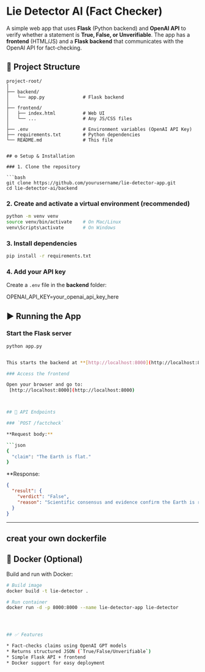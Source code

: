 
#  Lie Detector AI (Fact Checker)

A simple web app that uses **Flask** (Python backend) and **OpenAI API** to verify whether a statement is **True, False, or Unverifiable**.
The app has a **frontend** (HTML/JS) and a **Flask backend** that communicates with the OpenAI API for fact-checking.


## 📂 Project Structure

```
project-root/
│
├── backend/
│   └── app.py              # Flask backend
│
├── frontend/
│   ├── index.html          # Web UI
│   └── ...                 # Any JS/CSS files
│
├── .env                    # Environment variables (OpenAI API Key)
├── requirements.txt        # Python dependencies
└── README.md               # This file


## ⚙️ Setup & Installation

### 1. Clone the repository

```bash
git clone https://github.com/yourusername/lie-detector-app.git
cd lie-detector-ai/backend
```

### 2. Create and activate a virtual environment (recommended)

```bash
python -m venv venv
source venv/bin/activate    # On Mac/Linux
venv\Scripts\activate       # On Windows
```

### 3. Install dependencies

```bash
pip install -r requirements.txt
```

### 4. Add your API key

Create a `.env` file in the **backend** folder:


OPENAI_API_KEY=your_openai_api_key_here




## ▶️ Running the App

### Start the Flask server

```bash
python app.py


This starts the backend at **[http://localhost:8000](http://localhost:8000)**.

### Access the frontend

Open your browser and go to:
 [http://localhost:8000](http://localhost:8000)



## 📡 API Endpoints

### `POST /factcheck`

**Request body:**

```json
{
  "claim": "The Earth is flat."
}
```

**Response:

```json
{
  "result": {
    "verdict": "False",
    "reason": "Scientific consensus and evidence confirm the Earth is round."
  }
}
```

---
## creat your own dockerfile

## 🐳 Docker (Optional)

Build and run with Docker:

```bash
# Build image
docker build -t lie-detector .

# Run container
docker run -d -p 8000:8000 --name lie-detector-app lie-detector




## ✅ Features

* Fact-checks claims using OpenAI GPT models
* Returns structured JSON (`True/False/Unverifiable`)
* Simple Flask API + frontend
* Docker support for easy deployment



